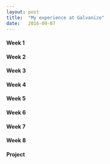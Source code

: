 ```yaml
---
layout: post
title:  "My experience at Galvanize"
date:   2016-09-07
---
```



#### Week 1


#### Week 2


#### Week 3


#### Week 4


#### Week 5


#### Week 6


#### Week 7


#### Week 8


#### Project
